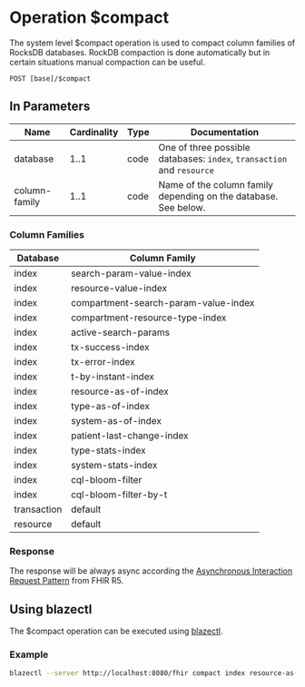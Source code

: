 # Operation \$compact <Badge type="info" text="Feature: ADMIN_API"/> <Badge type="warning" text="Since 0.31"/>

The system level \$compact operation is used to compact column families of RocksDB databases. RockDB compaction is done automatically but in certain situations manual compaction can be useful.

```
POST [base]/$compact
```

## In Parameters

| Name          | Cardinality | Type | Documentation                                                          |
|---------------|-------------|------|------------------------------------------------------------------------|
| database      | 1..1        | code | One of three possible databases: `index`, `transaction` and `resource` |
| column-family | 1..1        | code | Name of the column family depending on the database. See below.        |

### Column Families

| Database    | Column Family                        |
|-------------|--------------------------------------|
| index       | search-param-value-index             |
| index       | resource-value-index                 |
| index       | compartment-search-param-value-index |
| index       | compartment-resource-type-index      |
| index       | active-search-params                 |
| index       | tx-success-index                     |
| index       | tx-error-index                       |
| index       | t-by-instant-index                   |
| index       | resource-as-of-index                 |
| index       | type-as-of-index                     |
| index       | system-as-of-index                   |
| index       | patient-last-change-index            |
| index       | type-stats-index                     |
| index       | system-stats-index                   |
| index       | cql-bloom-filter                     |
| index       | cql-bloom-filter-by-t                |
| transaction | default                              |
| resource    | default                              |

### Response

The response will be always async according the [Asynchronous Interaction Request Pattern][2] from FHIR R5.

## Using blazectl

The \$compact operation can be executed using [blazectl][1].

### Example

```sh
blazectl --server http://localhost:8080/fhir compact index resource-as-of-index
```

[1]: <https://github.com/samply/blazectl>
[2]: <http://hl7.org/fhir/R5/async-bundle.html>

